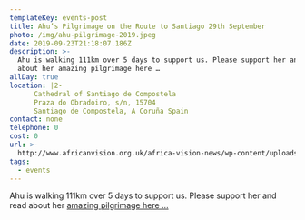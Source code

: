 ```yaml
---
templateKey: events-post
title: Ahu’s Pilgrimage on the Route to Santiago 29th September
photo: /img/ahu-pilgrimage-2019.jpeg
date: 2019-09-23T21:18:07.186Z
description: >-
  Ahu is walking 111km over 5 days to support us. Please support her and read
  about her amazing pilgrimage here …
allDay: true
location: |2-
      Cathedral of Santiago de Compostela 
      Praza do Obradoiro, s/n, 15704
      Santiago de Compostela, A Coruña Spain 
contact: none
telephone: 0
cost: 0
url: >-
  http://www.africanvision.org.uk/africa-vision-news/wp-content/uploads/2019/08/Ahu-pilgrimage-2019.pdf
tags:
  - events
---
```

Ahu is walking 111km over 5 days to support us. Please support her and read about her [amazing pilgrimage here …](http://www.africanvision.org.uk/africa-vision-news/wp-content/uploads/2019/08/Ahu-pilgrimage-2019.pdf)
